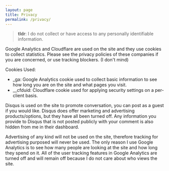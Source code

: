 ```yaml
---
layout: page
title: Privacy
permalink: /privacy/
---
```


> **tldr**: I do not collect or have access to any personally identifiable information.

Google Analytics and Cloudflare are used on the site and they use cookies to collect statistics. Please see the privacy policies of these companies if you are concerned, or use tracking blockers. (I don't mind)

Cookies Used:
- _ga: Google Analytics cookie used to collect basic information to see how long you are on the site and what pages you visit.
- __cfduid: Cloudflare cookie used for applying security settings on a per-client basis.

Disqus is used on the site to promote conversation, you can post as a guest if you would like. Disqus does offer marketing and advertising products/options, but they have all been turned off. Any information you provide to Disqus that is not posted publicly with your comment is also hidden from me in their dashboard.

Advertising of any kind will not be used on the site, therefore tracking for advertising purposed will never be used. The only reason I use Google Analytics is to see how many people are looking at the site and how long they spend on it. All of the user tracking features in Google Analytics are turned off and will remain off because I do not care about who views the site.